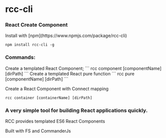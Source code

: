 <h1> rcc-cli </h1>

<h3> React Create Component</h3>
Install with [npm](https://www.npmjs.com/package/rcc-cli)

```
npm install rcc-cli -g
```


<h3> Commands: </h3>
Create a templated React Component;
```
rcc component [componentName] [dirPath]
```
Create a templated React pure function
```
rcc pure [componentName] [dirPath]
```

Create a React Component with Connect mapping
```
rcc container [containerName] [dirPath]
```

<h3> A very simple tool for building React applications quickly. </h3>
<p> RCC provides templated ES6 React Components </p>
<p> Built with FS and CommanderJs </p>
